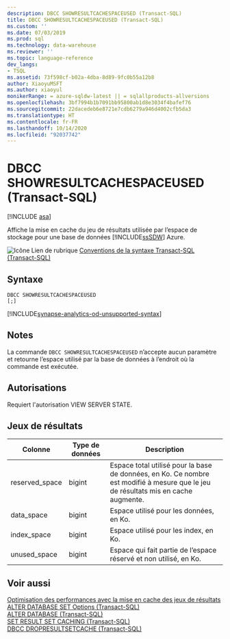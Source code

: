 ```yaml
---
description: DBCC SHOWRESULTCACHESPACEUSED (Transact-SQL)
title: DBCC SHOWRESULTCACHESPACEUSED (Transact-SQL)
ms.custom: ''
ms.date: 07/03/2019
ms.prod: sql
ms.technology: data-warehouse
ms.reviewer: ''
ms.topic: language-reference
dev_langs:
- TSQL
ms.assetid: 73f598cf-b02a-4dba-8d89-9fc0b55a12b8
author: XiaoyuMSFT
ms.author: xiaoyul
monikerRange: = azure-sqldw-latest || = sqlallproducts-allversions
ms.openlocfilehash: 3bf7994b1b7091bb95800ab1d8e3034f4bafef76
ms.sourcegitcommit: 22dacedeb6e8721e7cdb6279a946d4002cfb5da3
ms.translationtype: HT
ms.contentlocale: fr-FR
ms.lasthandoff: 10/14/2020
ms.locfileid: "92037742"
---
```

# <a name="dbcc-showresultcachespaceused-transact-sql"></a>DBCC SHOWRESULTCACHESPACEUSED (Transact-SQL)

[!INCLUDE [asa](../../includes/applies-to-version/asa.md)]

Affiche la mise en cache du jeu de résultats utilisée par l’espace de stockage pour une base de données [!INCLUDE[ssSDW](../../includes/sssdw-md.md)] Azure.
  
![Icône Lien de rubrique](../../database-engine/configure-windows/media/topic-link.gif "Icône du lien de rubrique") [Conventions de la syntaxe Transact-SQL &#40;Transact-SQL&#41;](../../t-sql/language-elements/transact-sql-syntax-conventions-transact-sql.md)
  
## <a name="syntax"></a>Syntaxe  
  
```syntaxsql
DBCC SHOWRESULTCACHESPACEUSED  
[;]  
```  

[!INCLUDE[synapse-analytics-od-unsupported-syntax](../../includes/synapse-analytics-od-unsupported-syntax.md)]

## <a name="remarks"></a>Notes

La commande `DBCC SHOWRESULTCACHESPACEUSED` n’accepte aucun paramètre et retourne l’espace utilisé par la base de données à l’endroit où la commande est exécutée.

## <a name="permissions"></a>Autorisations

Requiert l'autorisation VIEW SERVER STATE.
  
## <a name="result-sets"></a>Jeux de résultats  
  
|Colonne|Type de données|Description|  
|------------|---------------|-----------------|  
|reserved_space|bigint|Espace total utilisé pour la base de données, en Ko. Ce nombre est modifié à mesure que le jeu de résultats mis en cache augmente.|  
|data_space|bigint|Espace utilisé pour les données, en Ko.|  
|index_space|bigint|Espace utilisé pour les index, en Ko.|  
|unused_space|bigint|Espace qui fait partie de l’espace réservé et non utilisé, en Ko.|  

## <a name="see-also"></a>Voir aussi

[Optimisation des performances avec la mise en cache des jeux de résultats](/azure/sql-data-warehouse/performance-tuning-result-set-caching)</br>
[ALTER DATABASE SET Options &#40;Transact-SQL&#41;](../statements/alter-database-transact-sql-set-options.md?view=azure-sqldw-latest)</br>
[ALTER DATABASE &#40;Transact-SQL&#41;](../statements/alter-database-transact-sql.md?view=azure-sqldw-latest)</br>
[SET RESULT SET CACHING &#40;Transact-SQL&#41;](../statements/set-result-set-caching-transact-sql.md)</br>
[DBCC DROPRESULTSETCACHE  &#40;Transact-SQL&#41;](./dbcc-dropresultsetcache-transact-sql.md)